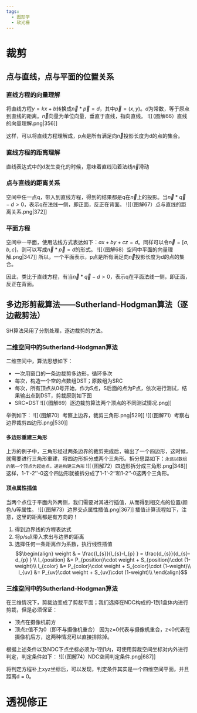 ```yaml
---
tags:
  - 图形学
  - 软光栅
---
```

# 裁剪

## 点与直线，点与平面的位置关系

### 直线方程的向量理解

将直线方程$y = kx + b$转换成$\vec{n} * \vec{p} = d$，其中$\vec{p} = (x, y)$。$d$为常数，等于原点到直线的距离。$\vec{n}$向量为单位向量，垂直于直线，指向直线。
![[（图解66）直线的向量理解.png|356]]

这样，可以将直线方程理解成，p点是所有满足向$\vec{n}$投影长度为d的点的集合。

### 直线方程的距离理解

直线表达式中的d发生变化的时候，意味着直线沿着法线$\vec{n}$滑动

### 点与直线的距离关系

空间中任一点q，带入到直线方程，得到的结果都是q在$\vec{n}$上的投影。当$\vec{n} * \vec{q} - d > 0$，表示q在法线一侧，即正面，反正在背面。
![[（图解67）点与直线的距离关系.png|372]]

### 平面方程

空间中一平面，使用法线方式表达如下：$ax + by + cz = d$。同样可以令$\vec{n} = [a, b, c]$，则可以写成$\vec{n} * \vec{p} = d$的形式。 
![[（图解68）空间中平面的向量理解.png|347]]
所以，一个平面表示，p点是所有满足向$\vec{n}$投影长度为d的点的集合。

因此，类比于直线方程，有当$\vec{n} * \vec{q} - d > 0$，表示q在平面法线一侧，即正面，反正在背面。

## 多边形剪裁算法——Sutherland-Hodgman算法（逐边裁剪法）

SH算法采用了分割处理，逐边裁剪的方法。

### 二维空间中的Sutherland-Hodgman算法

二维空间中，算法思想如下：
- 一次用窗口的一条边裁剪多边形，循环多次
- 每次，构造一个空的点数组DST；原数组为SRC
- 每次，所有顶点从0号开始，作为S点，S后面的点为P点，依次进行测试，结果输出点到DST，剪裁原则如下图
- SRC=DST
![[（图解69）逐边裁剪算法两个顶点的不同测试情况.png]]

举例如下：
![[（图解70）考察上边界，裁剪三角形.png|529]]
![[（图解71）考察右边界裁剪四边形.png|530]]

#### 多边形重建三角形

上方的例子中，三角形经过两条边界的裁剪完成后，输出了一个四边形，这时候，就需要进行三角形重建，将四边形拆分成两个三角形。拆分思路如下：`永远以数组的第一个顶点为起始点，递进构建三角形`
![[（图解72）四边形拆分成三角形.png|348]]
这样，1-1'-2’'-0这个四边形就被拆分成了1-1‘-2‘’和1-2‘’-0这两个三角形。

#### 顶点属性插值
 
当两个点位于平面内外两侧，我们需要对其进行插值，从而得到相交点的位置/颜色/u等属性。
![[（图解73）边界交点属性插值.png|367]]
插值计算流程如下，注意，这里的距离都是有方向的！
1. 得到边界线的方程表达式
2. 将p/s点带入求出与边界的距离
3. 选择任何一条距离作为系数，执行线性插值
$$\begin{align}
weight & = \frac{l_{s}}{l_{s}-l_{p} } = \frac{d_{s}}{d_{s}-d_{p} } \\
I_{position} &= P_{position}\cdot weight + S_{position}\cdot (1-weight)\\
I_{color} &= P_{color}\cdot weight + S_{color}\cdot (1-weight)\\
I_{uv} &= P_{uv}\cdot weight + S_{uv}\cdot (1-weight)\\
\end{align}$$

### 三维空间中的Sutherland-Hodgman算法

在三维情况下，剪裁边变成了剪裁平面；我们选择在NDC构成的-1到1盒体内进行剪裁，但是必须保证：
- 顶点在摄像机前方
- 顶点z值不为0（即不与摄像机重合） 
因为z=0代表与摄像机重合，z<0代表在摄像机后方，这两种情况可以直接排除掉。

根据上述条件以及NDC下点坐标必须为-1到1内，可使用剪裁空间坐标对内外进行判定，判定条件如下：
![[（图解74）NDC空间判定条件.png|687]]

将判定方程补上xyz坐标后，可以发现，判定条件其实是一个四维空间平面，并且距离d = 0。
# 透视修正